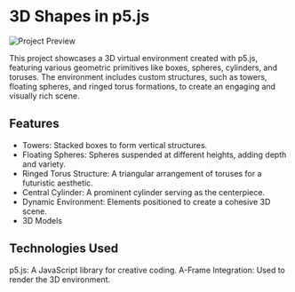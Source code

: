 # 3D Shapes in p5.js

![Project Preview](3D.jpg)

This project showcases a 3D virtual environment created with p5.js, featuring various geometric primitives like boxes, spheres, cylinders, and toruses. The environment includes custom structures, such as towers, floating spheres, and ringed torus formations, to create an engaging and visually rich scene.

## Features
- Towers: Stacked boxes to form vertical structures.
- Floating Spheres: Spheres suspended at different heights, adding depth and variety.
- Ringed Torus Structure: A triangular arrangement of toruses for a futuristic aesthetic.
- Central Cylinder: A prominent cylinder serving as the centerpiece.
- Dynamic Environment: Elements positioned to create a cohesive 3D scene.
- 3D Models
  
## Technologies Used

p5.js: A JavaScript library for creative coding.
A-Frame Integration: Used to render the 3D environment.
